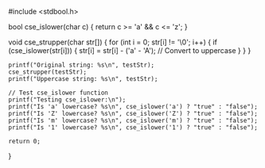 #include <stdbool.h>

bool cse_islower(char c) {
    return c >= 'a' && c <= 'z';
}

void cse_strupper(char str[]) {
    for (int i = 0; str[i] != '\0'; i++) {
        if (cse_islower(str[i])) {
            str[i] = str[i] - ('a' - 'A'); // Convert to uppercase
        }
    }
}
    
    printf("Original string: %s\n", testStr);
    cse_strupper(testStr);
    printf("Uppercase string: %s\n", testStr);
    
    // Test cse_islower function
    printf("Testing cse_islower:\n");
    printf("Is 'a' lowercase? %s\n", cse_islower('a') ? "true" : "false");
    printf("Is 'Z' lowercase? %s\n", cse_islower('Z') ? "true" : "false");
    printf("Is 'm' lowercase? %s\n", cse_islower('m') ? "true" : "false");
    printf("Is '1' lowercase? %s\n", cse_islower('1') ? "true" : "false");

    return 0;
}
